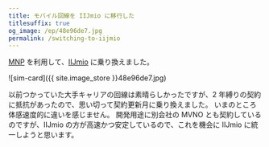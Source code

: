 ```yaml
---
title: モバイル回線を IIJmio に移行した
titlesuffix: true
og_image: /ep/48e96de7.jpg
permalink: /switching-to-iijmio
---
```


[MNP](https://ja.wikipedia.org/wiki/%E7%95%AA%E5%8F%B7%E3%83%9D%E3%83%BC%E3%82%BF%E3%83%93%E3%83%AA%E3%83%86%E3%82%A3) を利用して、[IIJmio](https://www.iijmio.jp/) に乗り換えました。

![sim-card]({{ site.image_store }}48e96de7.jpg)

以前つかっていた大手キャリアの回線は素晴らしかったですが、2 年縛りの契約に抵抗があったので、思い切って契約更新月に乗り換えました。
いまのところ体感速度的に違いを感じません。
開発用途に別会社の MVNO とも契約しているのですが、IIJmio の方が高速かつ安定しているので、これを機会に IIJmio に統一しようと思います。
